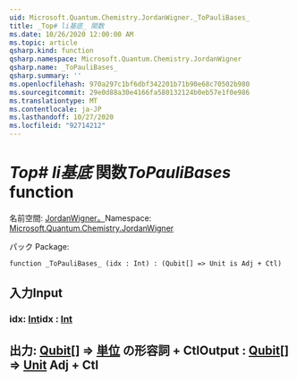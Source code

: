 ```yaml
---
uid: Microsoft.Quantum.Chemistry.JordanWigner._ToPauliBases_
title: _Top# li基底_ 関数
ms.date: 10/26/2020 12:00:00 AM
ms.topic: article
qsharp.kind: function
qsharp.namespace: Microsoft.Quantum.Chemistry.JordanWigner
qsharp.name: _ToPauliBases_
qsharp.summary: ''
ms.openlocfilehash: 970a297c1bf6dbf342201b71b90e68c70502b980
ms.sourcegitcommit: 29e0d88a30e4166fa580132124b0eb57e1f0e986
ms.translationtype: MT
ms.contentlocale: ja-JP
ms.lasthandoff: 10/27/2020
ms.locfileid: "92714212"
---
```

# <a name="_topaulibases_-function"></a><span data-ttu-id="f6ecb-102">_Top# li基底_ 関数</span><span class="sxs-lookup"><span data-stu-id="f6ecb-102">_ToPauliBases_ function</span></span>

<span data-ttu-id="f6ecb-103">名前空間: [JordanWigner。](xref:Microsoft.Quantum.Chemistry.JordanWigner)</span><span class="sxs-lookup"><span data-stu-id="f6ecb-103">Namespace: [Microsoft.Quantum.Chemistry.JordanWigner](xref:Microsoft.Quantum.Chemistry.JordanWigner)</span></span>

<span data-ttu-id="f6ecb-104">パック [](https://nuget.org/packages/)</span><span class="sxs-lookup"><span data-stu-id="f6ecb-104">Package: [](https://nuget.org/packages/)</span></span>




```qsharp
function _ToPauliBases_ (idx : Int) : (Qubit[] => Unit is Adj + Ctl)
```


## <a name="input"></a><span data-ttu-id="f6ecb-105">入力</span><span class="sxs-lookup"><span data-stu-id="f6ecb-105">Input</span></span>

### <a name="idx--int"></a><span data-ttu-id="f6ecb-106">idx: [Int](xref:microsoft.quantum.lang-ref.int)</span><span class="sxs-lookup"><span data-stu-id="f6ecb-106">idx : [Int](xref:microsoft.quantum.lang-ref.int)</span></span>





## <a name="output--qubit--unit-adj--ctl"></a><span data-ttu-id="f6ecb-107">出力: [Qubit](xref:microsoft.quantum.lang-ref.qubit)[] => [単位](xref:microsoft.quantum.lang-ref.unit) の形容詞 + Ctl</span><span class="sxs-lookup"><span data-stu-id="f6ecb-107">Output : [Qubit](xref:microsoft.quantum.lang-ref.qubit)[] => [Unit](xref:microsoft.quantum.lang-ref.unit) Adj + Ctl</span></span>


